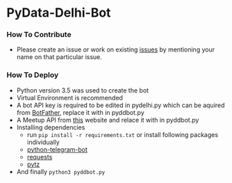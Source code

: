# PyData-Delhi-Bot

### How To Contribute

* Please create an issue or work on existing [issues](https://github.com/realslimshanky/PyData-Delhi-Bot/issues) by mentioning your name on that particular issue.

### How To Deploy

* Python version 3.5 was used to create the bot
* Virtual Environment is recommended
* A bot API key is required to be edited in pydelhi.py which can be aquired from [BotFather](https://telegram.me/botfather), replace it with <Bot-Token> in pyddbot.py
* A Meetup API from [this](https://secure.meetup.com/meetup_api/key/) website and relace it with <Meetup-API-Key> in pyddbot.py
* Installing dependencies
  * run `pip install -r requirements.txt`
    or install following packages individually
  * [python-telegram-bot](https://pypi.python.org/pypi/python-telegram-bot)
  * [requests](https://pypi.python.org/pypi/requests)
  * [pytz](http://pypi.python.org/pypi/pytz)
* And finally `python3 pyddbot.py`
